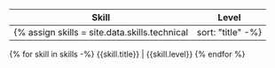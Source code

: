 | Skill | Level |
| ---- | ---- |
{% assign skills = site.data.skills.technical | sort: "title" -%}
{% for skill in skills -%}
    {{skill.title}} | {{skill.level}}
{% endfor %}